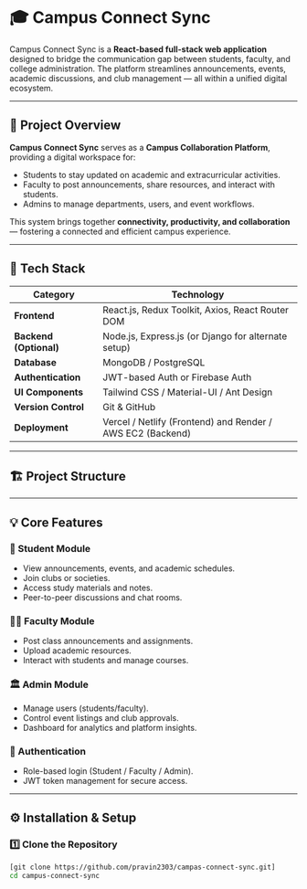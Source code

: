 # 🎓 Campus Connect Sync

Campus Connect Sync is a **React-based full-stack web application** designed to bridge the communication gap between students, faculty, and college administration. The platform streamlines announcements, events, academic discussions, and club management — all within a unified digital ecosystem.

---

## 🚀 Project Overview

**Campus Connect Sync** serves as a **Campus Collaboration Platform**, providing a digital workspace for:
- Students to stay updated on academic and extracurricular activities.  
- Faculty to post announcements, share resources, and interact with students.  
- Admins to manage departments, users, and event workflows.

This system brings together **connectivity, productivity, and collaboration** — fostering a connected and efficient campus experience.

---

## 🧩 Tech Stack

| Category | Technology |
|-----------|-------------|
| **Frontend** | React.js, Redux Toolkit, Axios, React Router DOM |
| **Backend (Optional)** | Node.js, Express.js (or Django for alternate setup) |
| **Database** | MongoDB / PostgreSQL |
| **Authentication** | JWT-based Auth or Firebase Auth |
| **UI Components** | Tailwind CSS / Material-UI / Ant Design |
| **Version Control** | Git & GitHub |
| **Deployment** | Vercel / Netlify (Frontend) and Render / AWS EC2 (Backend) |

---

## 🏗️ Project Structure


---

## 💡 Core Features

### 🎯 Student Module
- View announcements, events, and academic schedules.  
- Join clubs or societies.  
- Access study materials and notes.  
- Peer-to-peer discussions and chat rooms.  

### 🧑‍🏫 Faculty Module
- Post class announcements and assignments.  
- Upload academic resources.  
- Interact with students and manage courses.  

### 🏛️ Admin Module
- Manage users (students/faculty).  
- Control event listings and club approvals.  
- Dashboard for analytics and platform insights.  

### 🔐 Authentication
- Role-based login (Student / Faculty / Admin).  
- JWT token management for secure access.  

---

## ⚙️ Installation & Setup

### 1️⃣ Clone the Repository
```bash
[git clone https://github.com/pravin2303/campas-connect-sync.git]
cd campus-connect-sync
